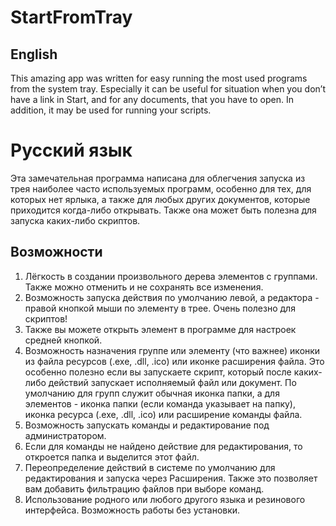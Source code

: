 # StartFromTray

## English
This amazing app was written for easy running the most used programs from the system tray. Especially it can be useful for situation when you don’t have a link in Start, and for any documents, that you have to open. In addition, it may be used for running your scripts.


# Русский язык
Эта замечательная программа написана для облегчения запуска из трея наиболее часто используемых программ, особенно для тех, для которых нет ярлыка, а также для любых других документов, которые приходится когда-либо открывать. Также она может быть полезна для запуска каких-либо скриптов.

## Возможности
1. Лёгкость в создании произвольного дерева элементов с группами. Также можно отменить и не сохранять все изменения.
3. Возможность запуска действия по умолчанию левой, а редактора - правой кнопкой мыши по элементу в трее. Очень полезно для скриптов!
4. Также вы можете открыть элемент в программе для настроек средней кнопкой.
5. Возможность назначения группе или элементу (что важнее) иконки из файла ресурсов (.exe, .dll, .ico) или иконке расширения файла. Это особенно полезно если вы запускаете скрипт, который после каких-либо действий запускает исполняемый файл или документ. По умолчанию для групп служит обычная иконка папки, а для элементов - иконка папки (если команда указывает на папку), иконка ресурса (.exe, .dll, .ico) или расширение команды файла.
6. Возможность запускать команды и редактирование под администратором.
7. Если для команды не найдено действие для редактирования, то откроется папка и выделится этот файл.
8. Переопределение действий в системе по умолчанию для редактирования и запуска через Расширения. Также это позволяет вам добавить фильтрацию файлов при выборе команд.
9. Использование родного или любого другого языка и резинового интерфейса. Возможность работы без установки.
